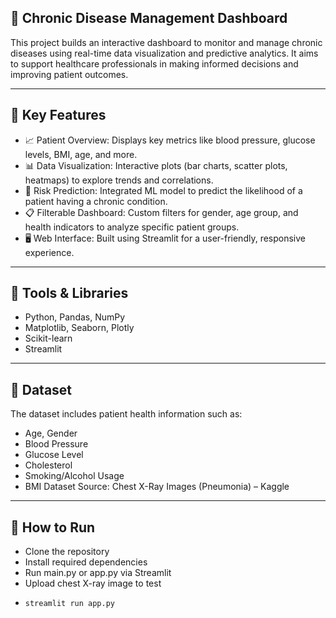 ## 💊 Chronic Disease Management Dashboard 
This project builds an interactive dashboard to monitor and manage chronic diseases using real-time data visualization and predictive analytics. It aims to support healthcare professionals in making informed decisions and improving patient outcomes.

----------
## 🧠 Key Features
- 📈 Patient Overview: Displays key metrics like blood pressure, glucose levels, BMI, age, and more.
- 📊 Data Visualization: Interactive plots (bar charts, scatter plots, heatmaps) to explore trends and correlations.
- 🧮 Risk Prediction: Integrated ML model to predict the likelihood of a patient having a chronic condition.
- 📋 Filterable Dashboard: Custom filters for gender, age group, and health indicators to analyze specific patient groups.
- 🖥️ Web Interface: Built using Streamlit for a user-friendly, responsive experience.

----------
## 🧰 Tools & Libraries
- Python, Pandas, NumPy
- Matplotlib, Seaborn, Plotly
- Scikit-learn
- Streamlit

----------
## 📁 Dataset
The dataset includes patient health information such as:
- Age, Gender
- Blood Pressure
- Glucose Level
- Cholesterol
- Smoking/Alcohol Usage
- BMI
Dataset Source:  Chest X-Ray Images (Pneumonia) – Kaggle

--------
## 🚀 How to Run
- Clone the repository
-  Install required dependencies
- Run main.py or app.py via Streamlit
- Upload chest X-ray image to test
- 
  ```
  streamlit run app.py
  ```
